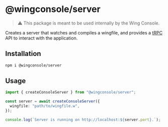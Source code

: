# @wingconsole/server

> ⚠️ This package is meant to be used internally by the Wing Console.

Creates a server that watches and compiles a wingfile, and provides a [tRPC](https://trpc.io/) API to interact with the application.

## Installation

```sh
npm i @wingconsole/server
```

## Usage

```ts
import { createConsoleServer } from "@wingconsole/server";

const server = await createConsoleServer({
  wingfile: "path/to/wingfile.w",
});

console.log(`Server is running on http://localhost:${server.port}.`);
```
